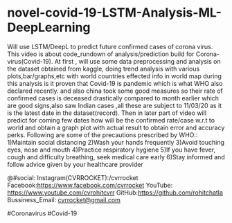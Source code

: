 # novel-covid-19-LSTM-Analysis-ML-DeepLearning
Will use LSTM/DeepL to predict future confirmed cases of corona virus. This video is about code_rundown of analysis/prediction build for Corona-virus(Covid-19).  At first , will use some data preprocessing and analysis on the dataset obtained from kaggle, doing trend analysis with various plots,bar/graphs,etc  with world countries effected info in world map during this analysis is it proven that Covid-19 is pandemic which is what WHO also declared recently. and also china took some good measures so their rate of confirmed cases is deceased drastically compared to month earlier which are good signs,also saw Indian cases ,all these are subject to 11/03/20 as it is the latest date in the dataset(record).  Then in later part of video will predict for coming few dates how will be the confirmed rate/case w.r.t to world and obtain a graph plot with actual result to obtain error and accuracy perks. 
Following are some of the precautions prescribed by WHO::  1)Maintain social distancing
2)Wash your hands frequently 
3)Avoid touching eyes, nose and mouth 
4)Practice respiratory hygiene 
5)If you have fever, cough and difficulty breathing, seek medical care early 
6)Stay informed and follow advice given by your healthcare provider  

@#social: 
Instagram(CVRROCKET):/cvrrocket 
Facebook:https://www.facebook.com/cvrrocket 
YouTube: https://www.youtube.com/cvrohitcvrr 
GitHub:https://github.com/rohitchatla 
Bussiness_Email: cvrrocket@gmail.com   

#Coronavirus #Covid-19
